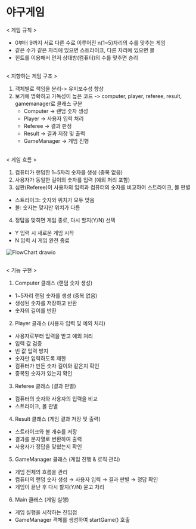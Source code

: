 # 야구게임

< 게임 규칙 >
- 0부터 9까지 서로 다른 수로 이루어진 n(1~5)자리의 수를 맞추는 게임 
- 같은 수가 같은 자리에 있으면 스트라이크, 다른 자리에 있으면 볼
- 힌트를 이용해서 먼저 상대방(컴퓨터)의 수를 맞추면 승리 

##
< 지향하는 게임 구조 >
1. 객체별로 책임을 분리-> 유지보수성 향상
2. 보기에 명확하고 가독성이 높은 코드
-> computer, player, referee, result, gamemanager로 클래스 구분
   - Computer → 랜덤 숫자 생성
   - Player → 사용자 입력 처리
   - Referee → 결과 판정
   - Result → 결과 저장 및 출력
   - GameManager → 게임 진행


##
< 게임 흐름 >
1. 컴퓨터가 랜덤한 1~5자리 숫자를 생성 (중복 없음)
2. 사용자가 동일한 길이의 숫자를 입력 (예외 처리 포함)
3. 심판(Referee)이 사용자의 입력과 컴퓨터의 숫자를 비교하여 스트라이크, 볼 판별
- 스트라이크: 숫자와 위치가 모두 맞음
- 볼: 숫자는 맞지만 위치가 다름
4. 정답을 맞히면 게임 종료, 다시 할지(Y/N) 선택
- Y 입력 시 새로운 게임 시작
- N 입력 시 게임 완전 종료
  
![FlowChart drawio](https://github.com/user-attachments/assets/f30e847a-fd6e-487c-8b1c-4e0e8c829e95)


##
< 기능 구현 >
1. Computer 클래스 (랜덤 숫자 생성)
- 1~5자리 랜덤 숫자를 생성 (중복 없음)
- 생성된 숫자를 저장하고 반환
- 숫자의 길이를 반환

2. Player 클래스 (사용자 입력 및 예외 처리)
- 사용자로부터 입력을 받고 예외 처리
- 입력 값 검증
- 빈 값 입력 방지
- 숫자만 입력하도록 제한
- 컴퓨터가 만든 숫자 길이와 같은지 확인
- 중복된 숫자가 있는지 확인

3. Referee 클래스 (결과 판별)
- 컴퓨터의 숫자와 사용자의 입력을 비교
- 스트라이크, 볼 판별

4. Result 클래스 (게임 결과 저장 및 출력)
- 스트라이크와 볼 개수를 저장
- 결과를 문자열로 변환하여 출력
- 사용자가 정답을 맞혔는지 확인

5. GameManager 클래스 (게임 진행 & 로직 관리)
- 게임 전체의 흐름을 관리
- 컴퓨터의 랜덤 숫자 생성 → 사용자 입력 → 결과 판별 → 정답 확인
- 게임이 끝난 후 다시 할지(Y/N) 묻고 처리

6. Main 클래스 (게임 실행)
- 게임 실행을 시작하는 진입점
- GameManager 객체를 생성하여 startGame() 호출










